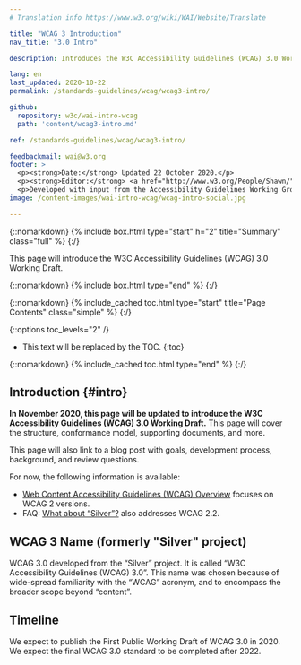 ```yaml
---
# Translation info https://www.w3.org/wiki/WAI/Website/Translate

title: "WCAG 3 Introduction"
nav_title: "3.0 Intro"

description: Introduces the W3C Accessibility Guidelines (WCAG) 3.0 Working Draft. WCAG documents explain how to make the web more accessible to people with disabilities.

lang: en
last_updated: 2020-10-22
permalink: /standards-guidelines/wcag/wcag3-intro/

github:
  repository: w3c/wai-intro-wcag
  path: 'content/wcag3-intro.md'

ref: /standards-guidelines/wcag/wcag3-intro/

feedbackmail: wai@w3.org
footer: >
  <p><strong>Date:</strong> Updated 22 October 2020.</p>
  <p><strong>Editor:</strong> <a href="http://www.w3.org/People/Shawn/">Shawn Lawton Henry</a>. Contributors: Jeanne Spellman.</p>
  <p>Developed with input from the Accessibility Guidelines Working Group (<a href="https://www.w3.org/WAI/about/groups/agwg/">AG WG</a>), Silver Task Force and Community Group, and the Education and Outreach Working Group (<a href="https://www.w3.org/WAI/about/groups/eowg/">EOWG</a>).</p>
image: /content-images/wai-intro-wcag/wcag-intro-social.jpg

---
```


{::nomarkdown}
{% include box.html type="start" h="2" title="Summary" class="full" %}
{:/}

This page will introduce the W3C Accessibility Guidelines (WCAG) 3.0 Working Draft.

{::nomarkdown}
{% include box.html type="end" %}
{:/}

{::nomarkdown}
{% include_cached toc.html type="start" title="Page Contents" class="simple" %}
{:/}

{::options toc_levels="2" /}

-   This text will be replaced by the TOC.
{:toc}

{::nomarkdown}
{% include_cached toc.html type="end" %}
{:/}

## Introduction {#intro}

**In November 2020, this page will be updated to introduce the W3C Accessibility Guidelines (WCAG) 3.0 Working Draft.** This page will cover the structure, conformance model, supporting documents, and more.

This page will also link to a blog post with goals, development process, background, and review questions.

For now, the following information is available:
* [Web Content Accessibility Guidelines (WCAG) Overview](https://www.w3.org/WAI/standards-guidelines/wcag/) focuses on WCAG 2 versions.
* FAQ: [What about “Silver”?](https://www.w3.org/WAI/standards-guidelines/wcag/faq/#next) also addresses WCAG 2.2.

## WCAG 3 Name (formerly "Silver" project)

WCAG 3.0 developed from the “Silver” project. It is called “W3C Accessibility Guidelines (WCAG) 3.0”. This name was chosen because of wide-spread familiarity with the “WCAG” acronym, and to encompass the broader scope beyond “content”.

## Timeline

We expect to publish the First Public Working Draft of WCAG 3.0 in 2020. We expect the final WCAG 3.0 standard to be completed after 2022.
